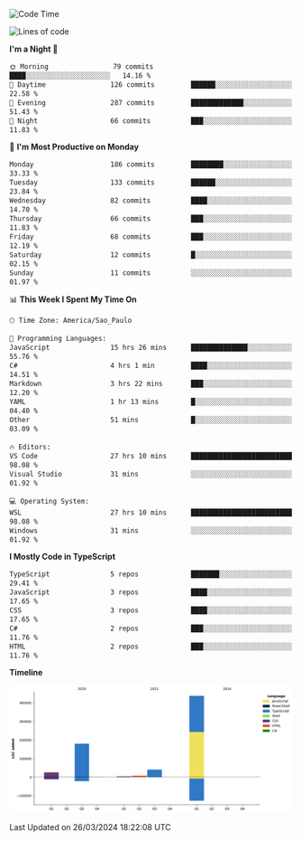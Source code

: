 <!--START_SECTION:waka-->
![Code Time](http://img.shields.io/badge/Code%20Time-2%2C392%20hrs%2020%20mins-blue)

![Lines of code](https://img.shields.io/badge/From%20Hello%20World%20I%27ve%20Written-695.9%20thousand%20lines%20of%20code-blue)

**I'm a Night 🦉** 

```text
🌞 Morning                79 commits          ████░░░░░░░░░░░░░░░░░░░░░   14.16 % 
🌆 Daytime                126 commits         ██████░░░░░░░░░░░░░░░░░░░   22.58 % 
🌃 Evening                287 commits         █████████████░░░░░░░░░░░░   51.43 % 
🌙 Night                  66 commits          ███░░░░░░░░░░░░░░░░░░░░░░   11.83 % 
```
📅 **I'm Most Productive on Monday** 

```text
Monday                   186 commits         ████████░░░░░░░░░░░░░░░░░   33.33 % 
Tuesday                  133 commits         ██████░░░░░░░░░░░░░░░░░░░   23.84 % 
Wednesday                82 commits          ████░░░░░░░░░░░░░░░░░░░░░   14.70 % 
Thursday                 66 commits          ███░░░░░░░░░░░░░░░░░░░░░░   11.83 % 
Friday                   68 commits          ███░░░░░░░░░░░░░░░░░░░░░░   12.19 % 
Saturday                 12 commits          █░░░░░░░░░░░░░░░░░░░░░░░░   02.15 % 
Sunday                   11 commits          ░░░░░░░░░░░░░░░░░░░░░░░░░   01.97 % 
```


📊 **This Week I Spent My Time On** 

```text
🕑︎ Time Zone: America/Sao_Paulo

💬 Programming Languages: 
JavaScript               15 hrs 26 mins      ██████████████░░░░░░░░░░░   55.76 % 
C#                       4 hrs 1 min         ████░░░░░░░░░░░░░░░░░░░░░   14.51 % 
Markdown                 3 hrs 22 mins       ███░░░░░░░░░░░░░░░░░░░░░░   12.20 % 
YAML                     1 hr 13 mins        █░░░░░░░░░░░░░░░░░░░░░░░░   04.40 % 
Other                    51 mins             █░░░░░░░░░░░░░░░░░░░░░░░░   03.09 % 

🔥 Editors: 
VS Code                  27 hrs 10 mins      █████████████████████████   98.08 % 
Visual Studio            31 mins             ░░░░░░░░░░░░░░░░░░░░░░░░░   01.92 % 

💻 Operating System: 
WSL                      27 hrs 10 mins      █████████████████████████   98.08 % 
Windows                  31 mins             ░░░░░░░░░░░░░░░░░░░░░░░░░   01.92 % 
```

**I Mostly Code in TypeScript** 

```text
TypeScript               5 repos             ███████░░░░░░░░░░░░░░░░░░   29.41 % 
JavaScript               3 repos             ████░░░░░░░░░░░░░░░░░░░░░   17.65 % 
CSS                      3 repos             ████░░░░░░░░░░░░░░░░░░░░░   17.65 % 
C#                       2 repos             ███░░░░░░░░░░░░░░░░░░░░░░   11.76 % 
HTML                     2 repos             ███░░░░░░░░░░░░░░░░░░░░░░   11.76 % 
```



**Timeline**

![Lines of Code chart](https://raw.githubusercontent.com/jonhoffmam/jonhoffmam/master/assets/bar_graph.png)


 Last Updated on 26/03/2024 18:22:08 UTC
<!--END_SECTION:waka-->
